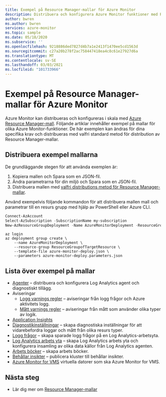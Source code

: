 ```yaml
---
title: Exempel på Resource Manager-mallar för Azure Monitor
description: Distribuera och konfigurera Azure Monitor funktioner med Resource Manager-mallar
author: bwren
ms.author: bwren
services: azure-monitor
ms.topic: sample
ms.date: 05/18/2020
ms.subservice: ''
ms.openlocfilehash: 9218886ded7827d4b7a1e2413f1470ee5cd1563d
ms.sourcegitcommit: c27a20b278f2ac758447418ea4c8c61e27927d6a
ms.translationtype: MT
ms.contentlocale: sv-SE
ms.lasthandoff: 03/03/2021
ms.locfileid: "101733966"
---
```

# <a name="resource-manager-template-samples-for-azure-monitor"></a>Exempel på Resource Manager-mallar för Azure Monitor

Azure Monitor kan distribueras och konfigureras i skala med [Azure Resource Manager-mall](../azure-resource-manager/templates/template-syntax.md). Följande artiklar innehåller exempel på mallar för olika Azure Monitor-funktioner. De här exemplen kan ändras för dina specifika krav och distribueras med valfri standard metod för distribution av Resource Manager-mallar. 

## <a name="deploying-the-sample-templates"></a>Distribuera exempel mallarna
De grundläggande stegen för att använda exemplen är:

1. Kopiera mallen och Spara som en JSON-fil.
2. Ändra parametrarna för din miljö och Spara som en JSON-fil.
4. Distribuera mallen med [valfri distributions metod för Resource Manager-mallar](../azure-resource-manager/templates/deploy-powershell.md). 

Använd exempelvis följande kommandon för att distribuera mallen mall och parametrar till en resurs grupp med hjälp av PowerShell eller Azure CLI.


```powershell
Connect-AzAccount
Select-AzSubscription -SubscriptionName my-subscription
New-AzResourceGroupDeployment -Name AzureMonitorDeployment -ResourceGroupName my-resource-group -TemplateFile azure-monitor-deploy.json -TemplateParameterFile azure-monitor-deploy.parameters.json
```

```azurecli
az login
az deployment group create \
    --name AzureMonitorDeployment \
    --resource-group ResourceGroupofTargetResource \
    --template-file azure-monitor-deploy.json \
    --parameters azure-monitor-deploy.parameters.json
```

## <a name="list-of-sample-templates"></a>Lista över exempel på mallar

- [Agenter](agents/resource-manager-agent.md) – distribuera och konfigurera Log Analytics agent och diagnostiskt tillägg.
- Aviseringar
  - [Logg varnings regler](alerts/resource-manager-alerts-log.md) – aviseringar från logg frågor och Azure aktivitets logg.
  - [Mått varnings regler](alerts/resource-manager-alerts-metric.md) – aviseringar från mått som använder olika typer av logik.
- [Application Insights](app/resource-manager-app-resource.md)
- [Diagnostikinställningar](essentials/resource-manager-diagnostic-settings.md) – skapa diagnostiska inställningar för att vidarebefordra loggar och mått från olika resurs typer.
- [Logg frågor](logs/resource-manager-log-queries.md) – skapa sparade logg frågor på en Log Analytics-arbetsyta.
- [Log Analytics arbets yta](logs/resource-manager-workspace.md) – skapa Log Analytics arbets yta och konfigurera insamling av olika data källor från Log Analytics agenten.
- [Arbets böcker](visualize/resource-manager-workbooks.md) – skapa arbets böcker.
- [Behållar insikter](containers/resource-manager-container-insights.md) – publicera kluster till behållar insikter.
- [Azure Monitor for VMS](vm/resource-manager-vminsights.md) virtuella datorer som ska Azure Monitor for VMS.



## <a name="next-steps"></a>Nästa steg

- Lär dig mer om [Resource Manager-mallar](../azure-resource-manager/templates/overview.md)